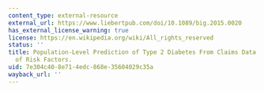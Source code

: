 ```yaml
---
content_type: external-resource
external_url: https://www.liebertpub.com/doi/10.1089/big.2015.0020
has_external_license_warning: true
license: https://en.wikipedia.org/wiki/All_rights_reserved
status: ''
title: Population-Level Prediction of Type 2 Diabetes From Claims Data and Analysis
  of Risk Factors.
uid: 7e304c40-8e71-4edc-868e-35604029c35a
wayback_url: ''
---
```


